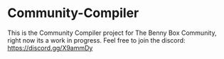 # Community-Compiler

This is the Community Compiler project for The Benny Box Community, right now its a work in progress.
Feel free to join the discord: https://discord.gg/X9ammDy
